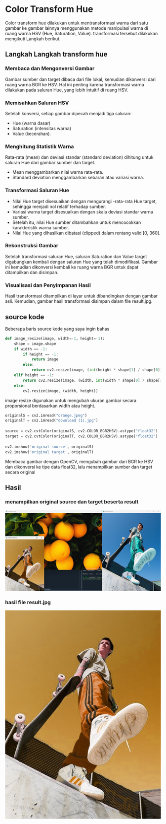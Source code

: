 # Color Transform Hue

Color transform hue dilakukan untuk mentransformasi warna dari satu gambar ke gambar lainnya menggunakan metode manipulasi warna di ruang warna HSV (Hue, Saturation, Value). transformasi tersebut dilakukan mengikuti Langkah berikut.

## Langkah Langkah transform hue

### Membaca dan Mengonversi Gambar
Gambar sumber dan target dibaca dari file lokal, kemudian dikonversi dari ruang warna BGR ke HSV. Hal ini penting karena transformasi warna dilakukan pada saluran Hue, yang lebih intuitif di ruang HSV.

### Memisahkan Saluran HSV
Setelah konversi, setiap gambar dipecah menjadi tiga saluran:
- Hue (warna dasar)
- Saturation (intensitas warna)
- Value (kecerahan).

### Menghitung Statistik Warna
Rata-rata (mean) dan deviasi standar (standard deviation) dihitung untuk saluran Hue dari gambar sumber dan target.
- Mean menggambarkan nilai warna rata-rata.
- Standard deviation menggambarkan sebaran atau variasi warna.

### Transformasi Saluran Hue
- Nilai Hue target disesuaikan dengan mengurangi -rata-rata Hue target, sehingga menjadi nol relatif terhadap sumber.
- Variasi warna target disesuaikan dengan skala deviasi standar warna sumber.
- Setelah itu, nilai Hue sumber ditambahkan untuk mencocokkan karakteristik warna sumber.
- Nilai Hue yang dihasilkan dibatasi (clipped) dalam rentang valid [0, 360].

### Rekonstruksi Gambar
Setelah transformasi saluran Hue, saluran Saturation dan Value target digabungkan kembali dengan saluran Hue yang telah dimodifikasi. Gambar ini kemudian dikonversi kembali ke ruang warna BGR untuk dapat ditampilkan dan disimpan.

### Visualisasi dan Penyimpanan Hasil
Hasil transformasi ditampilkan di layar untuk dibandingkan dengan gambar asli. Kemudian, gambar hasil transformasi disimpan dalam file result.jpg.

## source kode
Beberapa baris source kode yang saya ingin bahas

```python
def image_resize(image, width=-1, height=-1):
    shape = image.shape
    if width == -1:
        if height == -1:
            return image
        else:
            return cv2.resize(image, (int(height * shape[1] / shape[0]), height))
    elif height == -1:
        return cv2.resize(image, (width, int(width * shape[0] / shape[1])))
    else:
        cv2.resize(image, (width, height))
```
image resize digunakan untuk mengubah ukuran gambar secara proporsional berdasarkan width atau height.

```python
originalS = cv2.imread("orange.jpeg")
originalT = cv2.imread("download (1).jpg")

source = cv2.cvtColor(originalS, cv2.COLOR_BGR2HSV).astype("float32")
target = cv2.cvtColor(originalT, cv2.COLOR_BGR2HSV).astype("float32")

cv2.imshow('original source', originalS)
cv2.imshow('original target', originalT)
```
Membaca gambar dengan OpenCV, mengubah gambar dari BGR ke HSV dan dikonversi ke tipe data float32, lalu menampilkan sumber dan target secara original

## Hasil

### menampilkan original source dan target beserta result 

![Screenshot](Screenshot%202024-11-28%20111544.png)


### hasil file result.jpg

![Result](result.jpg)
